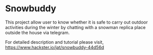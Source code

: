 # Snowbuddy

This project allow user to know whether it is safe to carry out outdoor activities during the winter by 
chatting with a snowman replica place outside the house via telegram.

For detailed description and tutorial please visit,
https://www.hackster.io/jat/snowbuddy-44d56d
